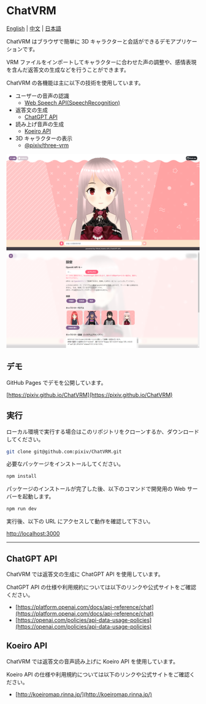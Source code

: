 # ChatVRM

[English](./README-EN.md) | [中文](./README.md) | [日本語](./README-JP.md)

ChatVRM はブラウザで簡単に 3D キャラクターと会話ができるデモアプリケーションです。

VRM ファイルをインポートしてキャラクターに合わせた声の調整や、感情表現を含んだ返答文の生成などを行うことができます。

ChatVRM の各機能は主に以下の技術を使用しています。

- ユーザーの音声の認識
  - [Web Speech API(SpeechRecognition)](https://developer.mozilla.org/ja/docs/Web/API/SpeechRecognition)
- 返答文の生成
  - [ChatGPT API](https://platform.openai.com/docs/api-reference/chat)
- 読み上げ音声の生成
  - [Koeiro API](http://koeiromap.rinna.jp/)
- 3D キャラクターの表示
  - [@pixiv/three-vrm](https://github.com/pixiv/three-vrm)

![1.png](./imgs/1.png)
![2.png](./imgs/jp.png)

## デモ

GitHub Pages でデモを公開しています。

[https://pixiv.github.io/ChatVRM](https://pixiv.github.io/ChatVRM)

## 実行

ローカル環境で実行する場合はこのリポジトリをクローンするか、ダウンロードしてください。

```bash
git clone git@github.com:pixiv/ChatVRM.git
```

必要なパッケージをインストールしてください。

```bash
npm install
```

パッケージのインストールが完了した後、以下のコマンドで開発用の Web サーバーを起動します。

```bash
npm run dev
```

実行後、以下の URL にアクセスして動作を確認して下さい。

[http://localhost:3000](http://localhost:3000)

---

## ChatGPT API

ChatVRM では返答文の生成に ChatGPT API を使用しています。

ChatGPT API の仕様や利用規約については以下のリンクや公式サイトをご確認ください。

- [https://platform.openai.com/docs/api-reference/chat](https://platform.openai.com/docs/api-reference/chat)
- [https://openai.com/policies/api-data-usage-policies](https://openai.com/policies/api-data-usage-policies)

## Koeiro API

ChatVRM では返答文の音声読み上げに Koeiro API を使用しています。

Koeiro API の仕様や利用規約については以下のリンクや公式サイトをご確認ください。

- [http://koeiromap.rinna.jp/](http://koeiromap.rinna.jp/)
